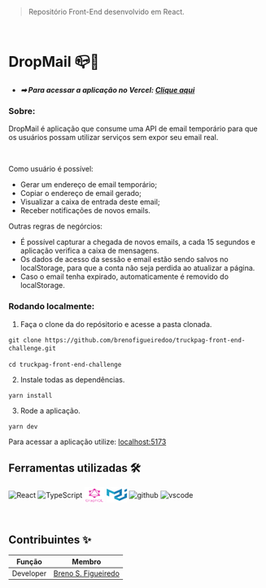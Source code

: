 > Repositório Front-End desenvolvido em React.
 <br />
 
 
 # DropMail 📪📩

 * ***➡ Para acessar a aplicação no Vercel: [Clique aqui](https://truckpag-front-end-challenge.vercel.app/)***

### Sobre:
DropMail é aplicação que consume uma API de email temporário para que os usuários possam utilizar serviços sem expor seu email real.

<br />

Como usuário é possível:
- Gerar um endereço de email temporário;
- Copiar o endereço de email gerado;
- Visualizar a caixa de entrada deste email;
- Receber notificações de novos emails.

Outras regras de negórcios:
- É possível capturar a chegada de novos emails, a cada 15 segundos e aplicação verifica a caixa de mensagens.
- Os dados de acesso da sessão e email estão sendo salvos no localStorage, para que a conta não seja perdida ao atualizar a página.
- Caso o email tenha expirado, automaticamente é removido do localStorage.

### Rodando localmente:
1. Faça o clone da do repósitorio e acesse a pasta clonada.
```shell
git clone https://github.com/brenofigueiredoo/truckpag-front-end-challenge.git

cd truckpag-front-end-challenge
```
2. Instale todas as dependências.
```
yarn install
```
3. Rode a aplicação.
```
yarn dev
```
Para acessar a aplicação utilize: [localhost:5173](localhost:5173)
&nbsp;

## Ferramentas utilizadas 🛠 

 <img align="center" alt="React" height="30" width="40" src="https://cdn.jsdelivr.net/gh/devicons/devicon/icons/react/react-original.svg"> <img align="center" alt="TypeScript" height="30" width="40" src="https://cdn.jsdelivr.net/gh/devicons/devicon/icons/typescript/typescript-original.svg">
 <img align="center" alt="vscode" height="30" width="40" src="https://github.com/devicons/devicon/blob/master/icons/graphql/graphql-plain-wordmark.svg"> 
 <img align="center" alt="vscode" height="30" width="40" src="https://github.com/devicons/devicon/blob/master/icons/materialui/materialui-original.svg"> 
 <img align="center" alt="github" height="30" width="40" src="https://cdn.jsdelivr.net/gh/devicons/devicon/icons/github/github-original.svg">
 <img align="center" alt="vscode" height="30" width="40" src="https://cdn.jsdelivr.net/gh/devicons/devicon/icons/vscode/vscode-original.svg"> 

&nbsp;


## Contribuintes ✨

Função   | Membro
--------- | ------
Developer | [Breno S. Figueiredo](https://www.linkedin.com/in/brenosfigueiredo/)
